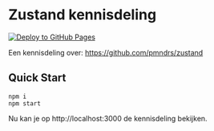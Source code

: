 # Zustand kennisdeling

[![Deploy to GitHub Pages](https://github.com/LucaScorpion/zustand-kennisdeling/actions/workflows/deploy.yml/badge.svg)](https://github.com/LucaScorpion/zustand-kennisdeling/actions/workflows/deploy.yml)

Een kennisdeling over: https://github.com/pmndrs/zustand

## Quick Start

```shell
npm i
npm start
```

Nu kan je op http://localhost:3000 de kennisdeling bekijken.
